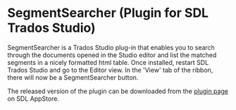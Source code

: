 # SegmentSearcher (Plugin for SDL Trados Studio)
SegmentSearcher is a Trados Studio plug-in that enables you to search through the documents opened in the Studio editor and list the matched segments in a nicely formatted html table. Once installed, restart SDL Trados Studio and go to the Editor view. In the 'View' tab of the ribbon, there will now be a SegmentSearcher button.

The released version of the plugin can be downloaded from the [plugin page](https://appstore.sdl.com/language/app/segmentsearcher/411/) on SDL AppStore.
